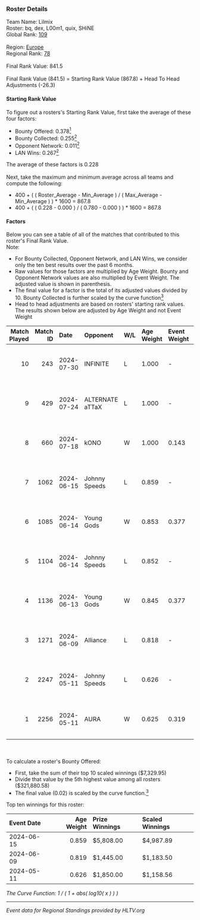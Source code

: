 ### Roster Details<br />
Team Name: Lilmix<br />
Roster: bq, dex, L00m1, quix, SHiNE<br />
Global Rank: [109](../standings_global.md)<br />
<br />
Region: [Europe]( ../standings_europe.md)<br />
Regional Rank: [78]( ../standings_europe.md)<br />
<br />
Final Rank Value:  841.5<br />
<br />
Final Rank Value (841.5) = Starting Rank Value (867.8) + Head To Head Adjustments (-26.3)<br />

#### Starting Rank Value<br />
To figure out a rosters's Starting Rank Value, first take the average of these four factors:<br />
- Bounty Offered: 0.378[<sup>1</sup>](#table2)
- Bounty Collected: 0.255[<sup>2</sup>](#table1)
- Opponent Network: 0.011[<sup>2</sup>](#table1)
- LAN Wins: 0.267[<sup>2</sup>](#table1)

The average of these factors is 0.228<br />
<br />
Next, take the maximum and minimum average across all teams and compute the following:<br />
- 400 + ( ( Roster_Average - Min_Average ) / ( Max_Average - Min_Average ) ) * 1600 = 867.8
- 400 + ( ( 0.228 - 0.000 ) / ( 0.780 - 0.000 ) ) * 1600 = 867.8


#### Factors<br />
Below you can see a table of all of the matches that contributed to this roster's Final Rank Value.<br />
Note:<br />

- For Bounty Collected, Opponent Network, and LAN Wins, we consider only the ten best results over the past 6 months.
- Raw values for those factors are multiplied by Age Weight. Bounty and Opponent Network values are also multiplied by Event Weight. The adjusted value is shown in parenthesis.
- The final value for a factor is the total of its adjusted values divided by 10. Bounty Collected is further scaled by the curve function[<sup>3</sup>](#curveFunction)
- Head to head adjustments are based on rosters' starting rank values. The results shown below are adjusted by Age Weight and not Event Weight
<span id="table1"></span><br />


| Match Played | Match ID | Date       | Opponent        | W/L | Age Weight | Event Weight | Bounty Collected | Opponent Network | LAN Wins  | H2H Adj. | Roster                      |
| -: | -: | :- | :- | :- | :- | :- | :- | :- | :- | -: | :- |
|           10 |      243 | 2024-07-30 | INFINITE        | L   | 1.000      | -            | -                | -                | -         |   -25.22 | bq, dex, L00m1, quix, SHiNE |
|            9 |      429 | 2024-07-24 | ALTERNATE aTTaX | L   | 1.000      | -            | -                | -                | -         |   -16.82 | bq, dex, L00m1, quix, SHiNE |
|            8 |      660 | 2024-07-18 | kONO            | W   | 1.000      | 0.143        | 0.028 (0.004)    | 0.566 (0.081)    | 0 (0.000) |    13.37 | bq, dex, L00m1, quix, SHiNE |
|            7 |     1062 | 2024-06-15 | Johnny Speeds   | L   | 0.859      | -            | -                | -                | -         |    -2.96 | bq, dex, poiii, quix, zyyx  |
|            6 |     1085 | 2024-06-14 | Young Gods      | W   | 0.853      | 0.377        | 0.007 (0.002)    | 0.033 (0.011)    | 1 (0.853) |     8.00 | bq, dex, poiii, quix, zyyx  |
|            5 |     1104 | 2024-06-14 | Johnny Speeds   | L   | 0.852      | -            | -                | -                | -         |    -2.90 | bq, dex, poiii, quix, zyyx  |
|            4 |     1136 | 2024-06-13 | Young Gods      | W   | 0.845      | 0.377        | 0.007 (0.002)    | 0.033 (0.011)    | 1 (0.845) |     8.10 | bq, dex, poiii, quix, zyyx  |
|            3 |     1271 | 2024-06-09 | Alliance        | L   | 0.818      | -            | -                | -                | -         |   -13.40 | bq, dex, poiii, quix, zyyx  |
|            2 |     2247 | 2024-05-11 | Johnny Speeds   | L   | 0.626      | -            | -                | -                | -         |    -1.76 | bq, dex, poiii, quix, zyyx  |
|            1 |     2256 | 2024-05-11 | AURA            | W   | 0.625      | 0.319        | 0.017 (0.003)    | 0.058 (0.012)    | 1 (0.625) |     7.30 | bq, dex, poiii, quix, zyyx  |

<br />
<span id="table2"></span><br />
To calculate a roster's Bounty Offered:<br />

- First, take the sum of their top 10 scaled winnings ($7,329.95)
- Divide that value by the 5th highest value among all rosters ($321,880.58)
- The final value (0.02) is scaled by the curve function.[<sup>3</sup>](#curveFunction)

Top ten winnings for this roster:<br />

| Event Date | Age Weight | Prize Winnings | Scaled Winnings |
| :- | -: | :- | :- |
| 2024-06-15 |      0.859 | $5,808.00      | $4,987.89       |
| 2024-06-09 |      0.819 | $1,445.00      | $1,183.50       |
| 2024-05-11 |      0.626 | $1,850.00      | $1,158.56       |


<span id="curveFunction"></span>_The Curve Function: 1 / ( 1 + abs( log10( x ) ) )_<br />

---
_Event data for Regional Standings provided by HLTV.org_<br />
